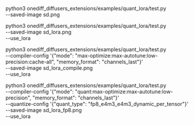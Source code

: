 python3 onediff_diffusers_extensions/examples/quant_lora/test.py \
    --saved-image sd.png

python3 onediff_diffusers_extensions/examples/quant_lora/test.py \
    --saved-image sd_lora.png \
    --use_lora

python3 onediff_diffusers_extensions/examples/quant_lora/test.py \
    --compiler-config '{"mode": "max-optimize:max-autotune:low-precision:cache-all", "memory_format": "channels_last"}' \
    --saved-image sd_lora_compile.png \
    --use_lora

python3 onediff_diffusers_extensions/examples/quant_lora/test.py \
    --compiler-config '{"mode": "quant:max-optimize:max-autotune:low-precision", "memory_format": "channels_last"}' \
    --quantize-config '{"quant_type": "fp8_e4m3_e4m3_dynamic_per_tensor"}' \
    --saved-image sd_lora_fp8.png \
    --use_lora
